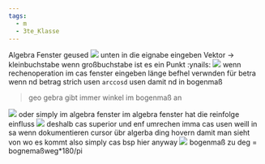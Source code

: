 ```yaml
---
tags:
  - m
  - 3te_Klasse
---
```

Algebra Fenster geused
![](https://i.imgur.com/oeB4TGo.png)
unten in die eignabe eingeben
Vektor → kleinbuchstabe
wenn großbuchstabe ist es ein Punkt :ynails:
![](https://i.imgur.com/9bequOU.png)
wenn rechenoperation im cas fenster eingeben
länge befhel verwnden für betra wenn nd betrag strich usen
`arccosd` usen damit nd in bogenmaß
> geo gebra gibt immer winkel im bogenmaß an

![](https://i.imgur.com/sOfcjbP.png)
oder simply im algebra fenster
im algebra fenster hat die reinfolge einfluss
![](https://i.imgur.com/MK8jd5z.png)
deshalb cas superior und enf umrechen
imma cas usen weill in sa wenn dokumentieren cursor übr algerba ding hovern damit man sieht von wo es kommt also simply cas bsp hier anyway
![](https://i.imgur.com/0nvZ9J2.png)
bogenmaß zu deg = bognemaßweg\*180/pi
